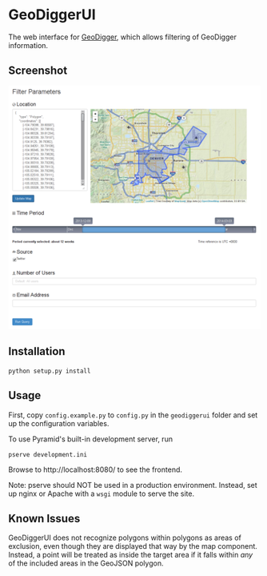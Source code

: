 GeoDiggerUI
===========

The web interface for [GeoDigger](https://github.com/rshipp/geodigger),
which allows filtering of GeoDigger information.

## Screenshot

![Screenshot](frontend.png "Screenshot")

## Installation

    python setup.py install

## Usage

First, copy `config.example.py` to `config.py` in the `geodiggerui`
folder and set up the configuration variables.

To use Pyramid's built-in development server, run

    pserve development.ini
    
Browse to http://localhost:8080/ to see the frontend.

Note: pserve should NOT be used in a production environment. Instead,
set up nginx or Apache with a `wsgi` module to serve the site.

## Known Issues

GeoDiggerUI does not recognize polygons within polygons as areas of
exclusion, even though they are displayed that way by the map component.
Instead, a point will be treated as inside the target area if it falls
within *any* of the included areas in the GeoJSON polygon.
